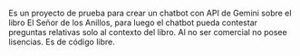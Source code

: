 Es un proyecto de prueba para crear un chatbot con API de Gemini sobre el libro El Señor de los Anillos, para luego el chatbot pueda contestar preguntas relativas solo al contexto del libro.
Al no ser comercial no posee lisencias. Es de código libre.
